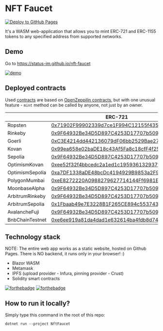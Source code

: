 # NFT Faucet
[![Deploy to GitHub Pages](https://github.com/status-im/nft-faucet/actions/workflows/main.yml/badge.svg?branch=main)](https://github.com/status-im/nft-faucet/actions/workflows/main.yml)

It's a WASM web-application that allows you to mint ERC-721 and ERC-1155 tokens to any specified address from supported networks.

## Demo
Go to https://status-im.github.io/nft-faucet

[![demo](demo2.gif)]()

## Deployed contracts
Used [contracts](NftFaucet/Contracts) are based on [OpenZeppilin contracts](https://github.com/OpenZeppelin/openzeppelin-contracts), but with one unusual feature - `mint` method can be called by anyone, not just by an owner.

|                 | ERC-721   | ERC-1155   |
|-----------------|-----------|------------|
| Ropsten         | [0x71902F99902339d7ce1F994C12155f4350BCD226](https://ropsten.etherscan.io/token/0x71902F99902339d7ce1F994C12155f4350BCD226) | [0x80b45421881c0452A6e70148Fc928fA33107cEb3](https://ropsten.etherscan.io/token/0x80b45421881c0452A6e70148Fc928fA33107cEb3) |
| Rinkeby         | [0x9F64932Be34D5D897C4253D17707b50921f372B6](https://rinkeby.etherscan.io/token/0x9F64932Be34D5D897C4253D17707b50921f372B6) | [0xf67C575502fc1cE399a3e1895dDf41847185D7bD](https://rinkeby.etherscan.io/token/0xf67C575502fc1cE399a3e1895dDf41847185D7bD) |
| Goerli          | [0xC3E4214dd442136079dF06bb2529Bae276d37564](https://goerli.etherscan.io/token/0xC3E4214dd442136079dF06bb2529Bae276d37564) | [0x5807d7be82153F6a302d92199221090E3b78A3C3](https://goerli.etherscan.io/token/0x5807d7be82153F6a302d92199221090E3b78A3C3) |
| Kovan           | [0x99ea658e02baDE18c43Af5Fa8c18cfF4f251E311](https://kovan.etherscan.io/token/0x99ea658e02baDE18c43Af5Fa8c18cfF4f251E311) | [0xdBDD0377D1799910A4B0a4306F8d812265bF33Cb](https://kovan.etherscan.io/token/0xdBDD0377D1799910A4B0a4306F8d812265bF33Cb) |
| Sepolia		  | [0x9F64932Be34D5D897C4253D17707b50921f372B6](https://sepolia.etherscan.io/token/0x9F64932Be34D5D897C4253D17707b50921f372B6) | [0x1eD60FedfF775D500DDe21A974cd4E92e0047Cc8](https://sepolia.etherscan.io/token/0x1eD60FedfF775D500DDe21A974cd4E92e0047Cc8) |
| OptimismKovan   | [0xee52f32f4bbcedc2a1ed1c195936132937f2d371](https://kovan-optimistic.etherscan.io/token/0xee52f32f4bbcedc2a1ed1c195936132937f2d371) | [0xCc0040129f197F63D37ebd77E62a6F96dDcd4e0A](https://kovan-optimistic.etherscan.io/token/0xCc0040129f197F63D37ebd77E62a6F96dDcd4e0A) |
| OptimismSepolia   | [0xa7DF1338aDE48bcDc4194929B9853a2F9516BF54](https://sepolia-optimism.etherscan.io/address/0xa7df1338ade48bcdc4194929b9853a2f9516bf54) | [0x1Fbaab49e7E3228B1F265CE894c5537434E7468b](https://sepolia-optimism.etherscan.io/address/0x1fbaab49e7e3228b1f265ce894c5537434e7468b) |
| PolygonMumbai   | [0xeE8272220A0988279627714144Ff6981E204fbE4](https://mumbai.polygonscan.com/token/0xeE8272220A0988279627714144Ff6981E204fbE4) | [0x23147CdbD963A3D0fec0F25E4604844f477F65d2](https://mumbai.polygonscan.com/token/0x23147CdbD963A3D0fec0F25E4604844f477F65d2) |
| MoonbaseAlpha   | [0x9F64932Be34D5D897C4253D17707b50921f372B6](https://moonbase.moonscan.io/token/0x9F64932Be34D5D897C4253D17707b50921f372B6) | [0xf67C575502fc1cE399a3e1895dDf41847185D7bD](https://moonbase.moonscan.io/token/0xf67C575502fc1cE399a3e1895dDf41847185D7bD) |
| ArbitrumRinkeby | [0x9F64932Be34D5D897C4253D17707b50921f372B6](https://testnet.arbiscan.io/token/0x9F64932Be34D5D897C4253D17707b50921f372B6) | [0xf67C575502fc1cE399a3e1895dDf41847185D7bD](https://testnet.arbiscan.io/token/0xf67C575502fc1cE399a3e1895dDf41847185D7bD) |
| ArbitrumSepolia   | [0x1Fbaab49e7E3228B1F265CE894c5537434E7468b](https://sepolia.arbiscan.io/address/0x1fbaab49e7e3228b1f265ce894c5537434e7468b) | [0xa7DF1338aDE48bcDc4194929B9853a2F9516BF54](https://sepolia.arbiscan.io/address/0xa7df1338ade48bcdc4194929b9853a2f9516bf54) |
| AvalancheFuji   | [0x9F64932Be34D5D897C4253D17707b50921f372B6](https://testnet.snowtrace.io/token/0x9F64932Be34D5D897C4253D17707b50921f372B6) | [0xf67C575502fc1cE399a3e1895dDf41847185D7bD](https://testnet.snowtrace.io/token/0xf67C575502fc1cE399a3e1895dDf41847185D7bD) |
| BnbChainTestnet | [0xe6ee919a81da4dad1e632614ba4fdb8d748eb278](https://testnet.bscscan.com/token/0xe6ee919a81da4dad1e632614ba4fdb8d748eb278) | [0xa6d787d1ec987a96ba2a8bf4dae79234e4a2125a](https://testnet.bscscan.com/token/0xa6d787d1ec987a96ba2a8bf4dae79234e4a2125a) |

## Technology stack

NOTE: The entire web app works as a static website, hosted on Github Pages. There is NO backend, it runs only in your browser! :)

- Blazor WASM
- Metamask
- IPFS (upload provider - Infura, pinning provider - Crust)
- Solidity smart contracts

[![forthebadge](https://forthebadge.com/images/badges/made-with-c-sharp.svg)](https://forthebadge.com) [![forthebadge](https://forthebadge.com/images/badges/built-with-love.svg)](https://forthebadge.com)

## How to run it locally?
Simply type this command in the root of this repo:

    dotnet run --project NftFaucet
